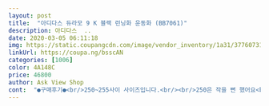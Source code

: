 ```yaml
---
layout: post 
title:  "아디다스 듀라모 9 K 블랙 런닝화 운동화 (BB7061)" 
description: 아디다스  ..
date: 2020-03-05 06:11:18 
img: https://static.coupangcdn.com/image/vendor_inventory/1a31/37760731a77077d2b9c0b8a1a250276aaca16a71dd90cb5cfe691d86a290.jpg 
linkUrl: https://coupa.ng/bsscAN 
categories: [1006] 
color: 4A148C 
price: 46800 
author: Ask View Shop 
cont:  "●구매후기●<br/>250~255사이 사이즈입니다.<br/><br/>250은 작을 뻔 했어요<br/>255는 길이는 약간 남지만 발등, 발볼은 딱 맞아요.<br/><br/>구두사이즈:230<br/> -235<br/>나이키는 못 신고 아디다스 위주로 신습니다.<br/> 가끔 뉴발란스 신어요.<br/><br/>다만 신발끈 아래에 있는 덮개인지 하는 부분의 폭이 지금 신발보다 좁은 편이라고 하네요.<br/>(현재도 아디다스에요)<br/>발볼이  넓고 발등이 높은 중학생 아들입니다.<br/><br/>발사이즈:230<br/> -235<br/>발이 여자치고는 약간 큰편이고 운동화 살 때는 두꺼운 양말 신을거 예상해서 240으로 넉넉히 사는 편이에요 다른 운동화에 비해 굽이 있다보니까 얇은 양말을 신어도 잘 맞더라구요 다른 240보다는 약간 작은 느낌이 있어요 만약 235샀다면 작았을 것 같아요 신고 몇시간씩 걸아보진 않았지만 걸어보고 후기를 추가하려구요 그냥 신었을따 이쁘고 편한느낌이었어서 이 가격에 이쁘고 편한거 잘 산 것 같아요.<br/><br/>운동화사이즈:235<br/> -240<br/>저하고 발사이즈가 같은 초등6  아들 신기려고 주문했어요.<br/>평소 발사이즈는 240인데 혹시나 하는 마음에 5mm  크게 주문 했습니다.<br/>제가  먼저 신어보니 편하고 예뻣어요.<br/> 그런데 아들이 신어 보더니 작다는 거예요.<br/>저하고 발 바닥을 맞춰서 사이즈가  분명 같았는데.<br/> 원인은  발등의 살이 였어요.<br/> 아들의 발등이 통통하니까 쪼였나봐요.<br/>신발 디자인 자체가 슬림하니 잘 빠졌으니까 참고해서 주문하세요.<br/><br/>250~255사이 사이즈입니다.<br/><br/>250은 작을 뻔 했어요<br/>255는 길이는 약간 남지만 발등, 발볼은 딱 맞아요.<br/><br/>구두사이즈:230<br/> -235<br/>나이키는 못 신고 아디다스 위주로 신습니다.<br/> 가끔 뉴발란스 신어요.<br/><br/>다만 신발끈 아래에 있는 덮개인지 하는 부분의 폭이 지금 신발보다 좁은 편이라고 하네요.<br/>(현재도 아디다스에요)<br/>발볼이  넓고 발등이 높은 중학생 아들입니다.<br/><br/>발사이즈:230<br/> -235<br/>발이 여자치고는 약간 큰편이고 운동화 살 때는 두꺼운 양말 신을거 예상해서 240으로 넉넉히 사는 편이에요 다른 운동화에 비해 굽이 있다보니까 얇은 양말을 신어도 잘 맞더라구요 다른 240보다는 약간 작은 느낌이 있어요 만약 235샀다면 작았을 것 같아요 신고 몇시간씩 걸아보진 않았지만 걸어보고 후기를 추가하려구요 그냥 신었을따 이쁘고 편한느낌이었어서 이 가격에 이쁘고 편한거 잘 산 것 같아요.<br/><br/>운동화사이즈:235<br/> -240<br/>저하고 발사이즈가 같은 초등6  아들 신기려고 주문했어요.<br/>평소 발사이즈는 240인데 혹시나 하는 마음에 5mm  크게 주문 했습니다.<br/>제가  먼저 신어보니 편하고 예뻣어요.<br/> 그런데 아들이 신어 보더니 작다는 거예요.<br/>저하고 발 바닥을 맞춰서 사이즈가  분명 같았는데.<br/> 원인은  발등의 살이 였어요.<br/> 아들의 발등이 통통하니까 쪼였나봐요.<br/>신발 디자인 자체가 슬림하니 잘 빠졌으니까 참고해서 주문하세요.<br/><br/>" 
---
```

